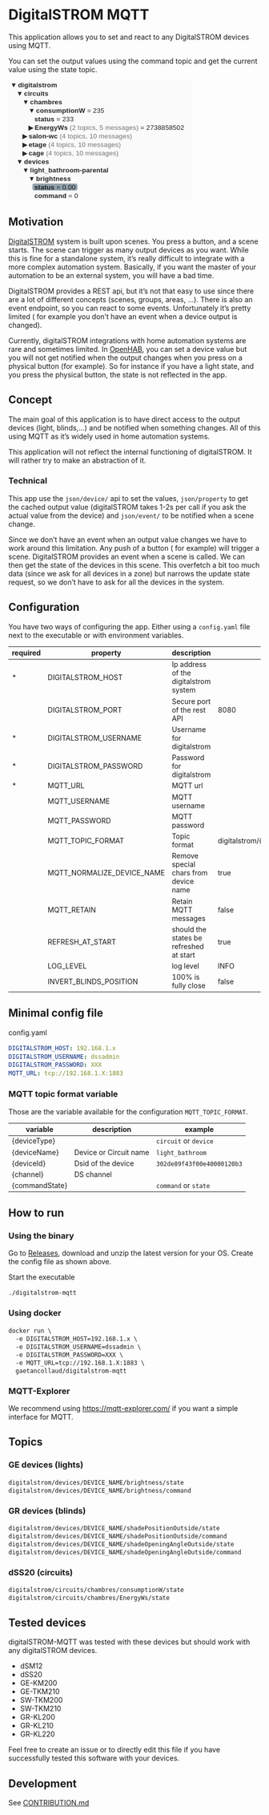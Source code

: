 # DigitalSTROM MQTT

This application allows you to set and react to any DigitalSTROM devices using MQTT.

You can set the output values using the command topic and get the current value using the state topic.

![](./docs/images/mqtt-explorer.png)

## Motivation

[DigitalSTROM](https://www.digitalstrom.com/en/) system is built upon scenes. You press a button, and a scene starts.
The scene can trigger as many output devices as you want. While this is fine for a standalone system, it’s really
difficult to integrate with a more complex automation system. Basically, if you want the master of your automation to be
an external system, you will have a bad time.

DigitalSTROM provides a REST api, but it’s not that easy to use since there are a lot of different concepts (scenes,
groups, areas, …). There is also an event endpoint, so you can react to some events. Unfortunately it’s pretty limited (
for example you don’t have an event when a device output is changed).

Currently, digitalSTROM integrations with home automation systems are rare and sometimes limited. In
[OpenHAB](https://www.openhab.org/addons/bindings/digitalstrom/), you can set a device value but you will not get
notified when the output changes when you press on a physical button (for example). So for instance if you have a light
state, and you press the physical button, the state is not reflected in the app.

## Concept

The main goal of this application is to have direct access to the output devices (light, blinds,...) and be notified
when something changes. All of this using MQTT as it’s widely used in home automation systems.

This application will not reflect the internal functioning of digitalSTROM. It will rather try to make an abstraction of
it.

### Technical

This app use the `json/device/` api to set the values, `json/property` to get the cached output value (digitalSTROM
takes 1-2s per call if you ask the actual value from the device) and `json/event/` to be notified when a scene change.

Since we don’t have an event when an output value changes we have to work around this limitation. Any push of a button (
for example) will trigger a scene. DigitalSTROM provides an event when a scene is called. We can then get the state of
the devices in this scene. This overfetch a bit too much data (since we ask for all devices in a zone) but narrows the
update state request, so we don’t have to ask for all the devices in the system.

## Configuration

You have two ways of configuring the app. Either using a `config.yaml` file next to the executable or with environment
variables.

| required | property | description | default | example |
| --- | --- | --- | --- | --- |
| * | DIGITALSTROM_HOST | Ip address of the digitalstrom system |  | 192.168.1.10 |
|   | DIGITALSTROM_PORT | Secure port of the rest API | 8080  | |
| * | DIGITALSTROM_USERNAME | Username for digitalstrom | | dssadmin |
| * | DIGITALSTROM_PASSWORD | Password for digitalstrom | | 9TyVg74e5S |
| * | MQTT_URL | MQTT url | | tcp://192.168.1.20:1883 |
|   | MQTT_USERNAME | MQTT username |  | myUser |
|   | MQTT_PASSWORD | MQTT password |  | 9TyVg74e5S |
|   | MQTT_TOPIC_FORMAT | Topic format | digitalstrom/{deviceType}/{deviceName}/{channel}/{commandState} | |
|   | MQTT_NORMALIZE_DEVICE_NAME | Remove special chars from device name | true | |
|   | MQTT_RETAIN | Retain MQTT messages | false | |
|   | REFRESH_AT_START | should the states be refreshed at start | true | |
|   | LOG_LEVEL | log level | INFO | TRACE,DEBUG,INFO,WARN,ERROR |
|   | INVERT_BLINDS_POSITION | 100% is fully close | false |  |

## Minimal config file

config.yaml

```yaml
DIGITALSTROM_HOST: 192.168.1.x
DIGITALSTROM_USERNAME: dssadmin
DIGITALSTROM_PASSWORD: XXX
MQTT_URL: tcp://192.168.1.X:1883
```

### MQTT topic format variable

Those are the variable available for the configuration `MQTT_TOPIC_FORMAT`.

| variable | description | example |
| --- | --- | --- |
| {deviceType} |  | `circuit` or `device` |
| {deviceName} | Device or Circuit name | `light_bathroom` |
| {deviceId} | Dsid of the device | `302de89f43f00e40000120b3` |
| {channel} | DS channel |  |
| {commandState} |  | `command` or `state` |

## How to run

### Using the binary

Go to [Releases](https://github.com/gaetancollaud/digitalstrom-mqtt/releases), download and unzip the latest version for
your OS. Create the config file as shown above.

Start the executable

```shell
./digitalstrom-mqtt
```

### Using docker

```shell
docker run \
  -e DIGITALSTROM_HOST=192.168.1.x \
  -e DIGITALSTROM_USERNAME=dssadmin \
  -e DIGITALSTROM_PASSWORD=XXX \
  -e MQTT_URL=tcp://192.168.1.X:1883 \
  gaetancollaud/digitalstrom-mqtt
```

### MQTT-Explorer

We recommend using https://mqtt-explorer.com/ if you want a simple interface for MQTT.

## Topics

### GE devices (lights)

```
digitalstrom/devices/DEVICE_NAME/brightness/state
digitalstrom/devices/DEVICE_NAME/brightness/command
```

### GR devices (blinds)

```
digitalstrom/devices/DEVICE_NAME/shadePositionOutside/state
digitalstrom/devices/DEVICE_NAME/shadePositionOutside/command
digitalstrom/devices/DEVICE_NAME/shadeOpeningAngleOutside/state
digitalstrom/devices/DEVICE_NAME/shadeOpeningAngleOutside/command
```

### dSS20 (circuits)

```
digitalstrom/circuits/chambres/consumptionW/state
digitalstrom/circuits/chambres/EnergyWs/state
```

## Tested devices

digitalSTROM-MQTT was tested with these devices but should work with any digitalSTROM devices.

* dSM12
* dSS20
* GE-KM200
* GE-TKM210
* SW-TKM200
* SW-TKM210
* GR-KL200
* GR-KL210
* GR-KL220

Feel free to create an issue or to directly edit this file if you have successfully tested this software with your
devices.

## Development

See [CONTRIBUTION.md](./CONTRIBUTION.md)

